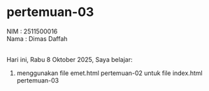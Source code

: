# pertemuan-03

NIM  : 2511500016<br>
Nama  : Dimas Daffah<br><br>

Hari ini, Rabu 8 Oktober 2025, Saya belajar:
<ol>
  <li>menggunakan file emet.html pertemuan-02 untuk file index.html pertemuan-03</li>
  </ol>